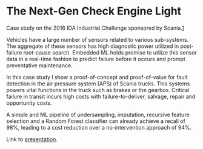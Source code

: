 # The Next-Gen Check Engine Light
Case study on the 2016 IDA Industrial Challenge sponsored by Scania.[1](https://ida2016.blogs.dsv.su.se/?page_id=1387)

Vehicles have a large number of sensors related to various sub-systems. The aggregate of these sensors has high diagnostic power utilized in post-failure root-cause search. Embedded ML holds promise to utilize this sensor data in a real-time fashion to predict failure before it occurs and prompt preventative maintenance.

In this case study I show a proof-of-concept and proof-of-value for fault detection in the air pressure system (APS) of Scania trucks. This systems powers vital functions in the truck such as brakes or the gearbox. Critical failure in transit incurs high costs with failure-to-deliver, salvage, repair and opportunity costs.

A simple and ML pipeline of undersampling, imputation, recursive feature selection and a Random Forest classifier can already achieve a recall of 98%, leading to a cost reduction over a no-intervention approach of 94%.

Link to [presentation](https://docs.google.com/presentation/d/1WHAL22N7AQp6GwdgFoYLMuvhnKIsy0DeFVBDnmfPuXY/edit?usp=sharing).

